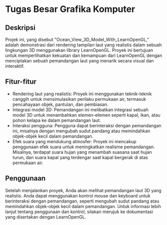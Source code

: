 # Tugas Besar Grafika Komputer
## Deskripsi
Projek ini, yang disebut "Ocean_View_3D_Model_With_LearnOpenGL," adalah demonstrasi dari rendering tampilan laut yang realistis dalam sebuah lingkungan 3D menggunakan library LearnOpenGL. Proyek ini bertujuan untuk memperlihatkan kekuatan dan kemampuan dari LearnOpenGL dengan menciptakan sebuah pemandangan laut yang menarik secara visual dan interaktif.

## Fitur-fitur
* Rendering laut yang realistis: Proyek ini menggunakan teknik-teknik canggih untuk mensimulasikan perilaku permukaan air, termasuk pencahayaan objek, pantulan, dan pembiasan.
* Integrasi model 3D: Pemandangan ini melibatkan integrasi sebuah model 3D untuk menambahkan elemen-elemen seperti kapal, ikan, atau pohon kelapa ke dalam pemandangan laut.
* Interaksi pengguna: Pengguna dapat berinteraksi dengan pemandangan ini, misalnya dengan mengubah sudut pandang atau memindahkan objek-objek kecil dalam pemandangan.
* Efek suara yang mendukung atmosfer: Proyek ini mencakup penggunaan efek suara untuk meningkatkan realisme pemandangan. Misalnya, terdapat suara hujan yang menambah suasana saat hujan turun, dan suara kapal yang terdengar saat kapal bergerak di atas permukaan air.
## Penggunaan
Setelah menjalankan proyek, Anda akan melihat pemandangan laut 3D yang realistis.
Anda dapat menggunakan kontrol mouse dan keyboard untuk berinteraksi dengan pemandangan, seperti mengubah sudut pandang atau memindahkan objek-objek kecil dalam pemandangan.
Untuk informasi lebih lanjut tentang penggunaan dan kontrol, silakan merujuk ke dokumentasi yang disertakan dengan LearnOpenGL.







